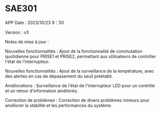 # SAE301
APP
Date : 2023/10/23 9：50

Version : v3

Notes de mise à jour :

Nouvelles fonctionnalités : Ajout de la fonctionnalité de commutation quotidienne pour PRISE1 et PRISE2, permettant aux utilisateurs de contrôler l'état de l'interrupteur.

Nouvelles fonctionnalités : Ajout de la surveillance de la température, avec des alertes en cas de dépassement du seuil préétabli.

Améliorations : Surveillance de l'état de l'interrupteur LED pour un contrôle et un retour d'information améliorés.

Correction de problèmes : Correction de divers problèmes mineurs pour améliorer la stabilité et les performances du système.
